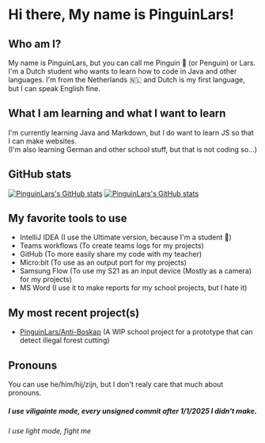 # Hi there, My name is PinguinLars!
## Who am I?
My name is PinguinLars, but you can call me Pinguin 🐧 (or Penguin) or Lars.  
I'm a Dutch student who wants to learn how to code in Java and other languages.
I'm from the Netherlands 🇳🇱 and Dutch is my first language, but I can speak English fine.

## What I am learning and what I want to learn
I'm currently learning Java and Markdown, but I do want to learn JS so that I can make websites.  
(I'm also learning German and other school stuff, but that is not coding so...)

## GitHub stats
[![PinguinLars's GitHub stats](https://github-readme-stats.vercel.app/api?username=PinguinLars&hide=stars&show=prs_merged_percentage&hide_title=true&theme=vue)](https://github.com/anuraghazra/github-readme-stats#gh-light-mode-only)
[![PinguinLars's GitHub stats](https://github-readme-stats.vercel.app/api?username=PinguinLars&hide=stars&show=prs_merged_percentage&hide_title=true&theme=vue-dark)](https://github.com/anuraghazra/github-readme-stats#gh-dark-mode-only)

## My favorite tools to use
- IntelliJ IDEA (I use the Ultimate version, because I'm a student 🤷)
- Teams workflows (To create teams logs for my projects)
- GitHub (To more easily share my code with my teacher)
- Micro:bit (To use as an output port for my projects)
- Samsung Flow (To use my S21 as an input device (Mostly as a camera) for my projects)
- MS Word (I use it to make reports for my school projects, but I hate it)

## My most recent project(s)
- [PinguinLars/Anti-Boskap](https://github.com/PinguinLars/Anti-Boskap) (A WIP school project for a prototype that can detect illegal forest cutting)

## Pronouns
You can use he/him/hij/zijn, but I don't realy care that much about pronouns.

##### I use viligainte mode, every unsigned commit after 1/1/2025 I didn't make.

*I use light mode, fight me*
